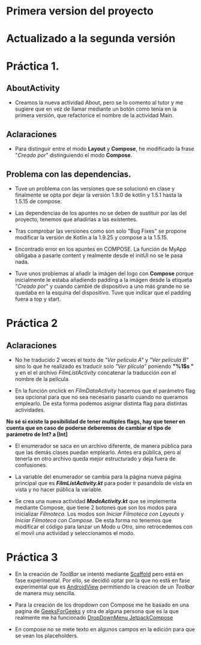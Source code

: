 # Primera version del proyecto
# Actualizado a la segunda versión

# Práctica 1.
## AboutActivity

- Creamos la nueva actividad About, pero se lo comento al tutor y me sugiere que en vez de llamar mediante un botón como tenia en la primera versión, que refactorice el nombre de la actividad Main.

## Aclaraciones 

- Para distinguir entre el modo **Layout** y **Compose**, he modificado la frase "*Creado por*" distinguiendo el modo **Compose**.

## Problema con las dependencias.

- Tuve un problema con las versiones que se solucionó en clase y finalmente se opta por dejar la versión 1.9.0 de kotlin y 1.5.1 hasta la 1.5.15 de compose.

- Las dependencias de los apuntes no se deben de sustituir por las del proyecto, tenemos que añadirlas a las existentes.

- Tras comprobar las versiones como son solo "Bug Fixes" se propone modificar la versión de Kotlin a la 1.9.25 y compose a la 1.5.15.

- Encontrado error en los apuntes en COMPOSE. La función de MyApp obligaba a pasarle content y realmente desde el initUI no se le pasa nada.

- Tuve unos problemas al añadir la imágen del logo con **Compose** porque inicialmente le estaba añadiendo padding a la imágen desde la etiqueta "*Creado por*" y cuando cambié de dispositivo a uno más grande no se quedaba en la esquina del dispositivo. Tuve que indicar que el padding fuera a top y start.

# Práctica 2

## Aclaraciones

- No he traducido 2 veces el texto de *"Ver película A"* y *"Ver película B"* sino lo que he realizado es traducir solo *"Ver plícula"* poniendo **"%1$s "** y en el el archivo *FilmListActivity* concatenar la traducción con el nombre de la película.

- En la función onclick en *FilmDataActivity* hacemos que el parámetro flag sea opcional para que no sea necesario pasarlo cuando no queramos emplearlo. De esta forma podemos asignar distinta flag para distintas actividades.

**No sé si existe la posibilidad de tener multiples flags, hay que tener en cuenta que en caso de poderse deberemos de cambiar el tipo de parámetro de Int? a [Int]**

- El enumerador se saca en un archivo diferente, de manera pública para que las demás clases puedan emplearlo. Antes era pública, pero al tenerla en otro archivo queda mejor estructurado y deja fuera de confusiones.

- La variable del enumerador  se cambia para la página nueva página principal que es ***FilmListActivity.kt*** para poder ir pasandolo de vista en vista y no hacer pública la variable.

- Se crea una nueva actividad ***ModeActivity.kt*** que se implementa mediante Compose, que tiene 2 botones que son los modos para inicializar *Filmoteca*. 
  Los modos son *Iniciar Filmoteca con Layouts* y *Iniciar Filmoteca con Compose*. De esta forma no tenemos que modificar el código para lanzar un Modo u Otro, sino retrocedemos con el movil una actividad y seleccionamos el modo.

# Práctica 3

- En la creación de *ToolBar* se intentó mediante [Scaffold](https://developer.android.com/develop/ui/compose/components/app-bars?hl=es-419) pero está en fase experimental. Por ello, se decidió optar por la que no está en fase experimental que es [AndroidView](https://developer.android.com/develop/ui/compose/migrate/interoperability-apis/views-in-compose?hl=es-419) permitiendo la creación de un *Toolbar* de manera muy sencilla.

- Para la creación de los dropdown con Compose me he basado en una pagina de [GeeksForGeeks](https://www.geeksforgeeks.org/drop-down-menu-in-android-using-jetpack-compose/) y otra de alguna persona que es la que realmente me ha funcionado [DropDownMenu JetpackCompose](https://alexzh.com/jetpack-compose-dropdownmenu/)

- En compose no se mete texto en algunos campos en la edición para que se vean los placeholders.